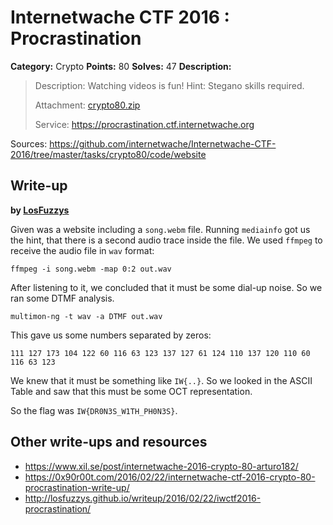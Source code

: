 # Internetwache CTF 2016 : Procrastination

**Category:** Crypto
**Points:** 80
**Solves:** 47
**Description:**

> Description: Watching videos is fun! Hint: Stegano skills required.
> 
> 
> Attachment: [crypto80.zip](./crypto80.zip)
> 
> 
> Service: <https://procrastination.ctf.internetwache.org>

Sources: <https://github.com/internetwache/Internetwache-CTF-2016/tree/master/tasks/crypto80/code/website>

## Write-up

**by [LosFuzzys](https://hack.more.systems)**

Given was a website including a `song.webm` file. Running `mediainfo` got us the hint,
that there is a second audio trace inside the file.
We used `ffmpeg` to receive the audio file in `wav` format:

```
ffmpeg -i song.webm -map 0:2 out.wav
```

After listening to it, we concluded that it must be some dial-up noise. So we ran some DTMF analysis.

```
multimon-ng -t wav -a DTMF out.wav
```

This gave us some numbers separated by zeros:

```
111 127 173 104 122 60 116 63 123 137 127 61 124 110 137 120 110 60 116 63 123
```

We knew that it must be something like `IW{..}`.
So we looked in the ASCII Table and saw that this must be some OCT representation.


So the flag was `IW{DR0N3S_W1TH_PH0N3S}`.


## Other write-ups and resources

* <https://www.xil.se/post/internetwache-2016-crypto-80-arturo182/>
* <https://0x90r00t.com/2016/02/22/internetwache-ctf-2016-crypto-80-procrastination-write-up/>
* <http://losfuzzys.github.io/writeup/2016/02/22/iwctf2016-procrastination/>